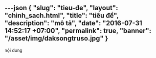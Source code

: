 ---json
{
    "slug": "tieu-đe",
    "layout": "chinh_sach.html",
    "title": "tiêu đề",
    "description": "mô tả",
    "date": "2016-07-31 14:52:17 +07:00",
    "permalink": true,
    "banner": "/asset/img/daksongtruso.jpg"
}
---
nội dung